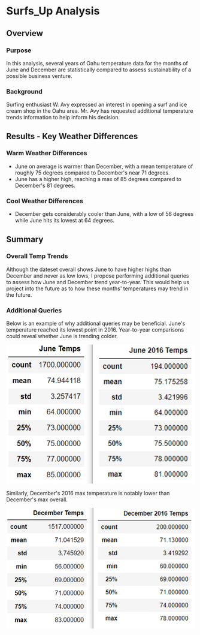 # Surfs_Up Analysis
## Overview
### Purpose
In this analysis, several years of Oahu temperature data for the months of June and December are statistically compared to assess sustainability of a possible business venture.
### Background
Surfing enthusiast W. Avy expressed an interest in opening a surf and ice cream shop in the Oahu area. Mr. Avy has requested additional temperature trends information to help inform his decision. 


## Results - Key Weather Differences
### Warm Weather Differences
* June on average is warmer than December, with a mean temperature of roughly 75 degrees compared to December's near 71 degrees.
* June has a higher high, reaching a max of 85 degrees compared to December's 81 degrees.
### Cool Weather Differences
* December gets considerably cooler than June, with a low of 56 degrees while June hits its lowest at 64 degrees.


## Summary
### Overall Temp Trends
Although the dateset overall shows June to have higher highs than December and never as low lows, I propose performing additional queries to assess how June and December trend year-to-year. This would help us project into the future as to how these months' temperatures may trend in the future.
### Additional Queries
Below is an example of why additional queries may be beneficial. June's temperature reached its lowest point in 2016. Year-to-year comparisons could reveal whether June is trending colder.


![Jun_to_Jun2016](Resources/Jun_to_Jun2016.png)


Similarly, December's 2016 max temperature is notably lower than December's max overall.


![Dec_to Dec2016](Resources/Dec_to_Dec2016.png)
